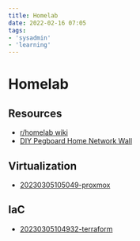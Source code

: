 ```yaml
---
title: Homelab
date: 2022-02-16 07:05
tags:
- 'sysadmin'
- 'learning'
---
```


# Homelab

## Resources

* [r/homelab wiki](https://www.reddit.com/r/homelab/wiki/index/)
* [DIY Pegboard Home Network Wall](https://lifehacker.com/diy-pegboard-home-network-wall-400093)

## Virtualization

* [20230305105049-proxmox](20230305105049-proxmox.md)

## IaC

* [20230305104932-terraform](20230305104932-terraform.md)